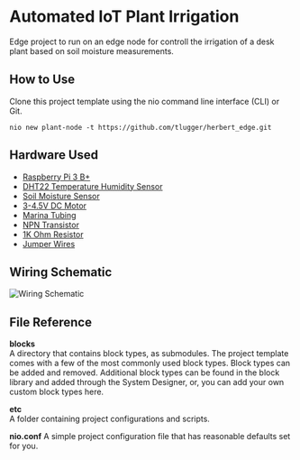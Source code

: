# Automated IoT Plant Irrigation

Edge project to run on an edge node for controll the irrigation of a desk plant based on soil moisture measurements.

## How to Use

  Clone this project template using the nio command line interface (CLI) or Git.
  ```
  nio new plant-node -t https://github.com/tlugger/herbert_edge.git
  ```

## Hardware Used

- [Raspberry Pi 3 B+](https://www.sparkfun.com/products/14643)
- [DHT22 Temperature Humidity Sensor](https://www.sparkfun.com/products/12796)
- [Soil Moisture Sensor](https://www.sparkfun.com/products/13637)
- [3-4.5V DC Motor](https://www.ebay.com/itm/Super-Mini-Tiny-DC-3-4-5V-Brushless-Motor-Submersible-Water-Pump-/391957543219)
- [Marina Tubing](http://a.co/d/4tPAHSp)
- [NPN Transistor](https://www.sparkfun.com/products/13689)
- [1K Ohm Resistor](https://www.sparkfun.com/products/14492)
- [Jumper Wires](https://www.sparkfun.com/products/12796)

## Wiring Schematic

![](https://s3-us-west-2.amazonaws.com/cilantr.io/images/Herbie+Sketch+v3.png "Wiring Schematic")

## File Reference

**blocks**<br>A directory that contains block types, as submodules. The project template comes with a few of the most commonly used block types. Block types can be added and removed. Additional block types can be found in the block library and added through the System Designer, or, you can add your own custom block types here.

**etc**
<br>A folder containing project configurations and scripts.

**nio.conf**
A simple project configuration file that has reasonable defaults set for you.
